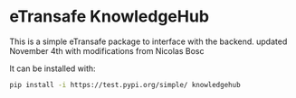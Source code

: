 # eTransafe KnowledgeHub

This is a simple eTransafe package to interface with the backend. 
updated November 4th with modifications from Nicolas Bosc

It can be installed with:

```bash
pip install -i https://test.pypi.org/simple/ knowledgehub
````
